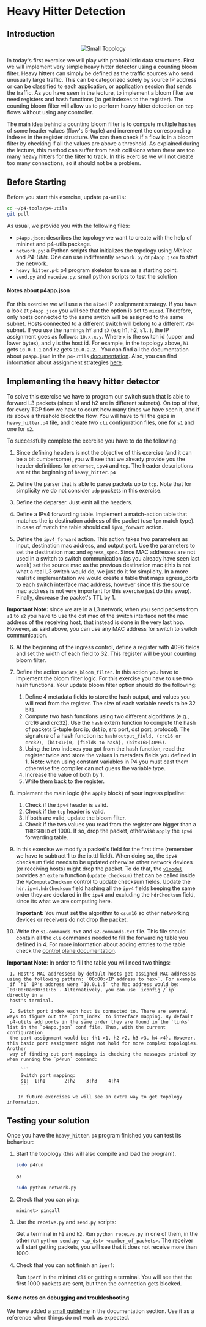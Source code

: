 # Heavy Hitter Detection

## Introduction

<p align="center">
<img src="images/heavy_hitter_topo.png" title="Small Topology"/>
<p/>

In today's first exercise we will play with probabilistic data structures. First we will implement very simple heavy hitter detector
using a counting bloom filter.
Heavy hitters can simply be defined as the traffic sources who send unusually large traffic.
This can be categorized solely by source IP address or can be classified to each application,
or application session that sends the traffic. As you have seen in the lecture, to implement a bloom filter
we need registers and hash functions (to get indexes to the register). The counting bloom filter will allow us to perform heavy hitter
detection on `tcp` flows without using any controller.

The main idea behind a counting bloom filter is to compute multiple hashes of some header values (flow's 5-tuple) and increment the corresponding
indexes in the register structure. We can then check if a flow is in a bloom filter by checking if all the values are above a threshold. As explained
during the lecture, this method can suffer from hash collisions when there are too many heavy hitters for the filter to track. In this exercise we
will not create too many connections, so it should not be a problem.

## Before Starting

Before you start this exercise, update `p4-utils`:

```bash
cd ~/p4-tools/p4-utils
git pull
```

As usual, we provide you with the following files:

- `p4app.json`: describes the topology we want to create with the help of mininet and p4-utils package.
- `network.py`: a Python scripts that initializes the topology using *Mininet* and *P4-Utils*. One can use indifferently `network.py` or `p4app.json` to start the network.
- `heavy_hitter.p4`: p4 program skeleton to use as a starting point.
- `send.py` and `receive.py`: small python scripts to test the solution

#### Notes about p4app.json

For this exercise we will use a the `mixed` IP assignment strategy. If you have a look at `p4app.json` you will see that the option is set to `mixed`. Therefore, only hosts connected to the same switch will be assigned to the same subnet. Hosts connected to a different switch will belong to a different `/24` subnet. If you use the namings `hY` and `sX` (e.g h1, h2, s1...), the IP assignment goes as follows: `10.x.x.y`. Where `x` is the switch id (upper and lower bytes), and `y` is the host id. For example, in the topology above, `h1` gets `10.0.1.1` and `h2` gets `10.0.2.2`.
 
You can find all the documentation about `p4app.json` in the `p4-utils` [documentation](https://nsg-ethz.github.io/p4-utils/usage.html#json). Also, you can find information about assignment strategies [here](https://nsg-ethz.github.io/p4-utils/usage.html#automated-assignment-strategies).

## Implementing the heavy hitter detector

To solve this exercise we have to program our switch such that is able to forward L3 packets (since h1 and h2 are in different subnets). On
top of that, for every TCP flow we have to count how many times we have seen it, and if its above a threshold block the flow. You will have to
fill the gaps in `heavy_hitter.p4` file, and create two `cli` configuration files, one for `s1` and one for `s2`.

To successfully complete the exercise you have to do the following:

1. Since defining headers is not the objective of this exercise (and it can be a bit cumbersome), you will see that we already provide you the header definitions for `ethernet`, `ipv4` and `tcp`. The header descriptions are at the beginning of `heavy_hitter.p4`

2. Define the parser that is able to parse packets up to `tcp`. Note that for simplicity we do not consider `udp` packets
in this exercise.

3. Define the deparser. Just emit all the headers.

4. Define a IPv4 forwarding table. Implement a match-action table that matches the ip destination address of the packet (use `lpm` match type). In case
of match the table should call `ipv4_forward` action.

5. Define the `ipv4_forward` action. This action takes two parameters as input, destination mac address, and output port. Use the parameters to set the destination mac and
`egress_spec`. Since MAC addresses are not used in a switch to switch communication (as you already have seen last week) set the source mac as the previous destination mac (this is not what a real L3 switch would do,
 we just do it for simplicity. In a more realistic implementation we would create a table
that maps egress_ports to each switch interface mac address, however since this the source mac address is not very important for this exercise just do this swap).
Finally, decrease the packet's TTL by 1.

**Important Note:** since we are in a L3 network, when you send packets from `s1` to `s2` you have to use the dst mac of the switch interface not the mac address of the receiving host, that instead
is done in the very last hop. However, as said above, you can use any MAC address for switch to switch communication.

6. At the beginning of the ingress control, define a register with 4096 fields and set the width of each field to 32. This register will be your counting
bloom filter.

7. Define the action `update_bloom_filter`. In this action you have to implement the bloom filter logic.
For this exercise you have to use two hash functions. Your update bloom filter option should do the following:

    1. Define 4 metadata fields to store the hash output, and values you will read from the register. The size of each variable needs to be 32 bits.
    2. Compute two hash functions using two different algorithms (e.g., crc16 and crc32). Use the `hash` extern function to compute the hash of packets 5-tuple (src ip, dst ip, src port, dst port, protocol). The signature of a hash function is:
   `hash(output_field, (crc16 or crc32), (bit<1>)0, {fields to hash}, (bit<16>)4096)`.
    3. Using the two indexes you got from the hash function, read the register twice and store the values in metadata fields you defined in 1. **Note:** when using constant variables
    in P4 you must cast them otherwise the compiler can not guess the variable type.
    4. Increase the value of both by 1.
    5. Write them back to the register.

8. Implement the main logic (the `apply` block) of your ingress pipeline:

    1. Check if the `ipv4` header is valid.
    2. Check if the `tcp` header is valid.
    3. If both are valid, update the bloom filter.
    4. Check if the two values you read from the register are bigger than a `THRESHOLD` of 1000.
    If so, drop the packet, otherwise `apply` the `ipv4` forwarding table.

9. In this exercise we modify a packet's field for the first time (remember we have to subtract 1 to the ip.ttl field). When doing so, the `ipv4` checksum field needs
to be updated otherwise other network devices (or receiving hosts) might drop the packet. To do that, the [`v1model`](https://github.com/p4lang/p4c/blob/71697086270a7242be6dd90a0bab39b3d1b4395e/p4include/v1model.p4#L514) provides an `extern` function (`update_checksum`) that can be called
inside the `MyComputeChecksum` control to update checksum fields. Update the `hdr.ipv4.hdrChecksum` field hashing all the `ipv4` fields keeping the same order they are declared in the
`ipv4` and excluding the `hdrChecksum` field, since its what we are computing here.

   **Important:** You must set the algorithm to `csum16` so other networking devices or receivers do not drop the packet.

10. Write the `s1-commands.txt` and `s2-commands.txt` file. This file should contain all the `cli` commands needed to fill
the forwarding table you defined in 4. For more information about adding entries to the table check the
[control plane documentation](https://github.com/nsg-ethz/p4-learning/wiki/Control-Plane).

   **Important Note**: In order to fill the table you will need two things:

     1. Host's MAC addresses: by default hosts get assigned MAC addresses using the following pattern: `00:00:<IP address to hex>`. For example
     if `h1` IP's address were `10.0.1.5` the Mac address would be: `00:00:0a:00:01:05`. Alternatively, you can use `iconfig`/`ip` directly in a
     host's terminal.

     2. Switch port index each host is connected to. There are several ways to figure out the `port_index` to interface mapping. By default
     p4-utils add ports in the same order they are found in the `links` list in the `p4app.json` conf file. Thus, with the current configuration
     the port assignment would be: {h1->1, h2->2, h3->3, h4->4}. However, this basic port assignment might not hold for more complex topologies. Another
     way of finding out port mappings is checking the messages printed by when running the `p4run` command:

         ```
         Switch port mapping:
         s1:  1:h1       2:h2    3:h3    4:h4
         ```

        In future exercises we will see an extra way to get topology information.

## Testing your solution

Once you have the `heavy_hitter.p4` program finished you can test its behaviour:

1. Start the topology (this will also compile and load the program).
   ```bash
   sudo p4run
   ```
   or
   ```bash
   sudo python network.py
   ```

2. Check that you can ping:
   ```
   mininet> pingall
   ```

3. Use the `receive.py` and `send.py` scripts:

   Get a terminal in `h1` and `h2`. Run `python receive.py` in one of them, in the other run `python send.py <ip_dst> <number_of_packets>`. The receiver
   will start getting packets, you will see that it does not receive more than 1000.

4. Check that you can not finish an `iperf`:

   Run `iperf` in the mininet `cli` or getting a terminal. You will see that the first 1000 packets are sent, but then the connection gets blocked.


#### Some notes on debugging and troubleshooting

We have added a [small guideline](https://github.com/nsg-ethz/p4-learning/wiki/Debugging-and-Troubleshooting) in the documentation section. Use it as a reference when things do not work as
expected.